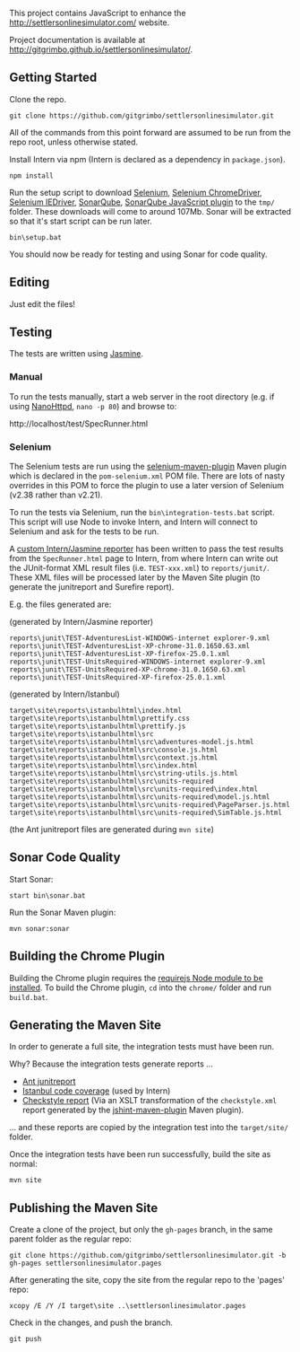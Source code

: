 This project contains JavaScript to enhance the http://settlersonlinesimulator.com/ website.

Project documentation is available at http://gitgrimbo.github.io/settlersonlinesimulator/.

## Getting Started

Clone the repo.

    git clone https://github.com/gitgrimbo/settlersonlinesimulator.git

All of the commands from this point forward are assumed to be run from the repo root, unless otherwise stated.

Install Intern via npm (Intern is declared as a dependency in `package.json`).

    npm install

Run the setup script to download [Selenium](http://www.seleniumhq.org/download/), [Selenium ChromeDriver](http://chromedriver.storage.googleapis.com/index.html), [Selenium IEDriver](http://code.google.com/p/selenium/downloads/list), [SonarQube](http://www.sonarqube.org/), [SonarQube JavaScript plugin](http://docs.codehaus.org/display/SONAR/JavaScript+Plugin) to the `tmp/` folder. These downloads will come to around 107Mb. Sonar will be extracted so that it's start script can be run later.

    bin\setup.bat

You should now be ready for testing and using Sonar for code quality.

## Editing

Just edit the files!

## Testing

The tests are written using [Jasmine](http://pivotal.github.io/jasmine/).

### Manual

To run the tests manually, start a web server in the root directory (e.g. if using [NanoHttpd](https://github.com/NanoHttpd/nanohttpd), `nano -p 80`) and browse to:

http://localhost/test/SpecRunner.html

### Selenium

The Selenium tests are run using the [selenium-maven-plugin](http://mojo.codehaus.org/selenium-maven-plugin/) Maven plugin which is declared in the `pom-selenium.xml` POM file. There are lots of nasty overrides in this POM to force the plugin to use a later version of Selenium (v2.38 rather than v2.21).

To run the tests via Selenium, run the `bin\integration-tests.bat` script. This script will use Node to invoke Intern, and Intern will connect to Selenium and ask for the tests to be run.

A [custom Intern/Jasmine reporter](https://github.com/gitgrimbo/settlersonlinesimulator/blob/master/interntest/ReporterToHandleJasmineJunitReports.js) has been written to pass the test results from the `SpecRunner.html` page to Intern, from where Intern can write out the JUnit-format XML result files (i.e. `TEST-xxx.xml`) to `reports/junit/`. These XML files will be processed later by the Maven Site plugin (to generate the junitreport and Surefire report).

E.g. the files generated are:

(generated by Intern/Jasmine reporter)

    reports\junit\TEST-AdventuresList-WINDOWS-internet explorer-9.xml
    reports\junit\TEST-AdventuresList-XP-chrome-31.0.1650.63.xml
    reports\junit\TEST-AdventuresList-XP-firefox-25.0.1.xml
    reports\junit\TEST-UnitsRequired-WINDOWS-internet explorer-9.xml
    reports\junit\TEST-UnitsRequired-XP-chrome-31.0.1650.63.xml
    reports\junit\TEST-UnitsRequired-XP-firefox-25.0.1.xml

(generated by Intern/Istanbul)

    target\site\reports\istanbulhtml\index.html
    target\site\reports\istanbulhtml\prettify.css
    target\site\reports\istanbulhtml\prettify.js
    target\site\reports\istanbulhtml\src
    target\site\reports\istanbulhtml\src\adventures-model.js.html
    target\site\reports\istanbulhtml\src\console.js.html
    target\site\reports\istanbulhtml\src\context.js.html
    target\site\reports\istanbulhtml\src\index.html
    target\site\reports\istanbulhtml\src\string-utils.js.html
    target\site\reports\istanbulhtml\src\units-required
    target\site\reports\istanbulhtml\src\units-required\index.html
    target\site\reports\istanbulhtml\src\units-required\model.js.html
    target\site\reports\istanbulhtml\src\units-required\PageParser.js.html
    target\site\reports\istanbulhtml\src\units-required\SimTable.js.html

(the Ant junitreport files are generated during `mvn site`)

## Sonar Code Quality

Start Sonar:

    start bin\sonar.bat

Run the Sonar Maven plugin:

    mvn sonar:sonar

## Building the Chrome Plugin

Building the Chrome plugin requires the [requirejs Node module to be installed](http://requirejs.org/docs/optimization.html#download). To build the Chrome plugin, `cd` into the `chrome/` folder and run `build.bat`.

## Generating the Maven Site

In order to generate a full site, the integration tests must have been run.

Why? Because the integration tests generate reports ...

- [Ant junitreport](http://ant.apache.org/manual/Tasks/junitreport.html)
- [Istanbul code coverage](http://gotwarlost.github.io/istanbul/) (used by Intern)
- [Checkstyle report]() (Via an XSLT transformation of the `checkstyle.xml` report generated by the [jshint-maven-plugin](https://github.com/cjdev/jshint-mojo) Maven plugin).

... and these reports are copied by the integration test into the `target/site/` folder.

Once the integration tests have been run successfully, build the site as normal:

    mvn site

## Publishing the Maven Site

Create a clone of the project, but only the `gh-pages` branch, in the same parent folder as the regular repo:

    git clone https://github.com/gitgrimbo/settlersonlinesimulator.git -b gh-pages settlersonlinesimulator.pages

After generating the site, copy the site from the regular repo to the 'pages' repo:

    xcopy /E /Y /I target\site ..\settlersonlinesimulator.pages

Check in the changes, and push the branch.

    git push
